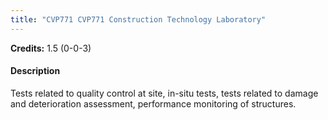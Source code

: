 ```yaml
---
title: "CVP771 CVP771 Construction Technology Laboratory"
---
```

**Credits:** 1.5 (0-0-3)

#### Description
Tests related to quality control at site, in-situ tests, tests related to damage and deterioration assessment, performance monitoring of structures.